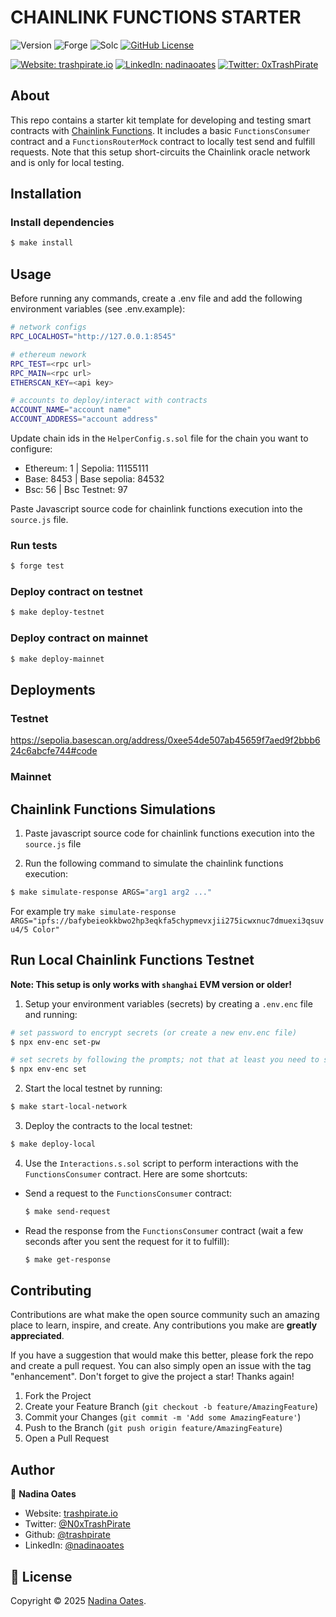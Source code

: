 # CHAINLINK FUNCTIONS STARTER

![Version](https://img.shields.io/badge/version-1.0.0-blue.svg?style=for-the-badge)
![Forge](https://img.shields.io/badge/forge-v0.2.0-blue.svg?style=for-the-badge)
![Solc](https://img.shields.io/badge/solc-v0.8.20-blue.svg?style=for-the-badge)
[![GitHub License](https://img.shields.io/github/license/trashpirate/foundry-starter?style=for-the-badge)](https://github.com/trashpirate/foundry-starter/blob/master/LICENSE)

[![Website: trashpirate.io](https://img.shields.io/badge/Portfolio-00e0a7?style=for-the-badge&logo=Website)](https://trashpirate.io)
[![LinkedIn: nadinaoates](https://img.shields.io/badge/LinkedIn-0a66c2?style=for-the-badge&logo=LinkedIn&logoColor=f5f5f5)](https://linkedin.com/in/nadinaoates)
[![Twitter: 0xTrashPirate](https://img.shields.io/badge/@0xTrashPirate-black?style=for-the-badge&logo=X)](https://twitter.com/0xTrashPirate)


## About
This repo contains a starter kit template for developing and testing smart contracts with [Chainlink Functions](https://docs.chain.link/chainlink-functions/). It includes a basic `FunctionsConsumer` contract and a `FunctionsRouterMock` contract to locally test send and fulfill requests. Note that this setup short-circuits the Chainlink oracle network and is only for local testing.

## Installation

### Install dependencies
```bash
$ make install
```

## Usage
Before running any commands, create a .env file and add the following environment variables (see .env.example):

```bash
# network configs
RPC_LOCALHOST="http://127.0.0.1:8545"

# ethereum nework
RPC_TEST=<rpc url>
RPC_MAIN=<rpc url>
ETHERSCAN_KEY=<api key>

# accounts to deploy/interact with contracts
ACCOUNT_NAME="account name"
ACCOUNT_ADDRESS="account address"
```

Update chain ids in the `HelperConfig.s.sol` file for the chain you want to configure:

- Ethereum: 1 | Sepolia: 11155111 
- Base: 8453 | Base sepolia: 84532
- Bsc: 56 | Bsc Testnet: 97

Paste Javascript source code for chainlink functions execution into the `source.js` file.

### Run tests
```bash
$ forge test
```

### Deploy contract on testnet
```bash
$ make deploy-testnet
```

### Deploy contract on mainnet
```bash
$ make deploy-mainnet
```

## Deployments

### Testnet
https://sepolia.basescan.org/address/0xee54de507ab45659f7aed9f2bbb624c6abcfe744#code

### Mainnet

## Chainlink Functions Simulations

1. Paste javascript source code for chainlink functions execution into the `source.js` file

2. Run the following command to simulate the chainlink functions execution:
```bash
$ make simulate-response ARGS="arg1 arg2 ..."
```
For example try `make simulate-response ARGS="ipfs://bafybeieokkbwo2hp3eqkfa5chypmevxjii275icwxnuc7dmuexi3qsuvu4/5 Color"`

## Run Local Chainlink Functions Testnet

**__Note: This setup is only works with `shanghai` EVM version or older!__**

1. Setup your environment variables (secrets) by creating a `.env.enc` file and running:

```bash
# set password to encrypt secrets (or create a new env.enc file)
$ npx env-enc set-pw

# set secrets by following the prompts; not that at least you need to set PRIVATE_KEY to run the testnet
$ npx env-enc set
```

2. Start the local testnet by running:

```bash
$ make start-local-network
```

3. Deploy the contracts to the local testnet:

```bash
$ make deploy-local
```

4. Use the `Interactions.s.sol` script to perform interactions with the `FunctionsConsumer` contract. Here are some shortcuts:

- Send a request to the `FunctionsConsumer` contract:
    ```bash
    $ make send-request
    ```
- Read the response from the `FunctionsConsumer` contract (wait a few seconds after you sent the request for it to fulfill):
    ```bash
    $ make get-response
    ```

## Contributing

Contributions are what make the open source community such an amazing place to learn, inspire, and create. Any contributions you make are **greatly appreciated**.

If you have a suggestion that would make this better, please fork the repo and create a pull request. You can also simply open an issue with the tag "enhancement".
Don't forget to give the project a star! Thanks again!

1. Fork the Project
2. Create your Feature Branch (`git checkout -b feature/AmazingFeature`)
3. Commit your Changes (`git commit -m 'Add some AmazingFeature'`)
4. Push to the Branch (`git push origin feature/AmazingFeature`)
5. Open a Pull Request

## Author

👤 **Nadina Oates**

* Website: [trashpirate.io](https://trashpirate.io)
* Twitter: [@N0xTrashPirate](https://twitter.com/0xTrashPirate)
* Github: [@trashpirate](https://github.com/trashpirate)
* LinkedIn: [@nadinaoates](https://linkedin.com/in/nadinaoates)


## 📝 License

Copyright © 2025 [Nadina Oates](https://github.com/trashpirate).

